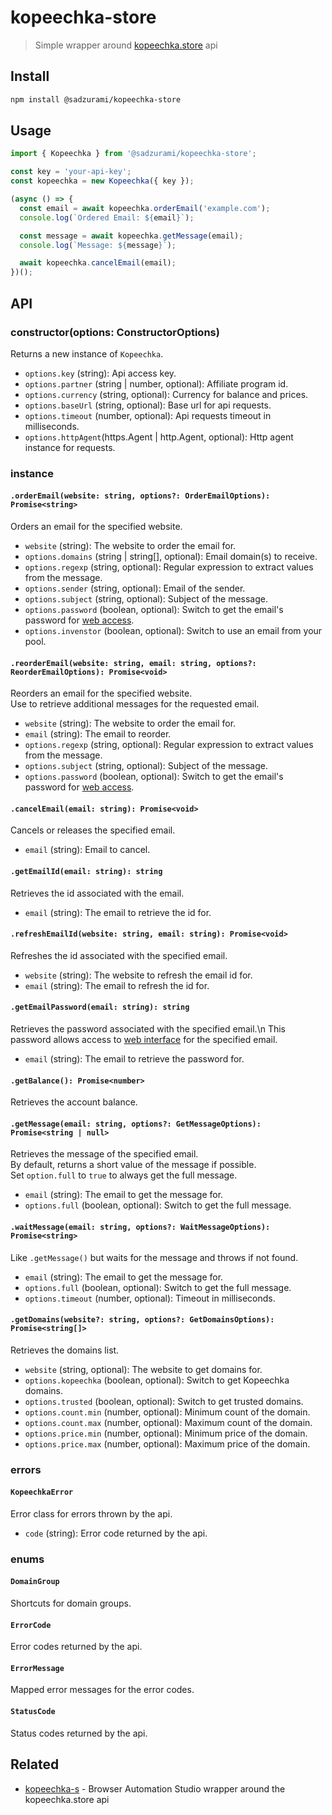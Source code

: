 # kopeechka-store

> Simple wrapper around [kopeechka.store](https://kopeechka.store/) api

## Install

```sh
npm install @sadzurami/kopeechka-store
```

## Usage

```js
import { Kopeechka } from '@sadzurami/kopeechka-store';

const key = 'your-api-key';
const kopeechka = new Kopeechka({ key });

(async () => {
  const email = await kopeechka.orderEmail('example.com');
  console.log(`Ordered Email: ${email}`);

  const message = await kopeechka.getMessage(email);
  console.log(`Message: ${message}`);

  await kopeechka.cancelEmail(email);
})();
```

## API

### constructor(options: ConstructorOptions)

Returns a new instance of `Kopeechka`.

- `options.key` (string): Api access key.
- `options.partner` (string | number, optional): Affiliate program id.
- `options.currency` (string, optional): Currency for balance and prices.
- `options.baseUrl` (string, optional): Base url for api requests.
- `options.timeout` (number, optional): Api requests timeout in milliseconds.
- `options.httpAgent`(https.Agent | http.Agent, optional): Http agent instance for requests.

### instance

#### `.orderEmail(website: string, options?: OrderEmailOptions): Promise<string>`

Orders an email for the specified website.

- `website` (string): The website to order the email for.
- `options.domains` (string | string[], optional): Email domain(s) to receive.
- `options.regexp` (string, optional): Regular expression to extract values from the message.
- `options.sender` (string, optional): Email of the sender.
- `options.subject` (string, optional): Subject of the message.
- `options.password` (boolean, optional): Switch to get the email's password for [web access](https://webmail.kopeechka.store/).
- `options.invenstor` (boolean, optional): Switch to use an email from your pool.

#### `.reorderEmail(website: string, email: string, options?: ReorderEmailOptions): Promise<void>`

Reorders an email for the specified website.\
Use to retrieve additional messages for the requested email.

- `website` (string): The website to order the email for.
- `email` (string): The email to reorder.
- `options.regexp` (string, optional): Regular expression to extract values from the message.
- `options.subject` (string, optional): Subject of the message.
- `options.password` (boolean, optional): Switch to get the email's password for [web access](https://webmail.kopeechka.store/).

#### `.cancelEmail(email: string): Promise<void>`

Cancels or releases the specified email.

- `email` (string): Email to cancel.

#### `.getEmailId(email: string): string`

Retrieves the id associated with the email.

- `email` (string): The email to retrieve the id for.

#### `.refreshEmailId(website: string, email: string): Promise<void>`

Refreshes the id associated with the specified email.

- `website` (string): The website to refresh the email id for.
- `email` (string): The email to refresh the id for.

#### `.getEmailPassword(email: string): string`

Retrieves the password associated with the specified email.\n
This password allows access to [web interface](https://webmail.kopeechka.store/) for the specified email.

- `email` (string): The email to retrieve the password for.

#### `.getBalance(): Promise<number>`

Retrieves the account balance.

#### `.getMessage(email: string, options?: GetMessageOptions): Promise<string | null>`

Retrieves the message of the specified email.\
By default, returns a short value of the message if possible.\
Set `option.full` to `true` to always get the full message.

- `email` (string): The email to get the message for.
- `options.full` (boolean, optional): Switch to get the full message.

#### `.waitMessage(email: string, options?: WaitMessageOptions): Promise<string>`

Like `.getMessage()` but waits for the message and throws if not found.

- `email` (string): The email to get the message for.
- `options.full` (boolean, optional): Switch to get the full message.
- `options.timeout` (number, optional): Timeout in milliseconds.

#### `.getDomains(website?: string, options?: GetDomainsOptions): Promise<string[]>`

Retrieves the domains list.

- `website` (string, optional): The website to get domains for.
- `options.kopeechka` (boolean, optional): Switch to get Kopeechka domains.
- `options.trusted` (boolean, optional): Switch to get trusted domains.
- `options.count.min` (number, optional): Minimum count of the domain.
- `options.count.max` (number, optional): Maximum count of the domain.
- `options.price.min` (number, optional): Minimum price of the domain.
- `options.price.max` (number, optional): Maximum price of the domain.

### errors

#### `KopeechkaError`

Error class for errors thrown by the api.

- `code` (string): Error code returned by the api.

### enums

#### `DomainGroup`

Shortcuts for domain groups.

#### `ErrorCode`

Error codes returned by the api.

#### `ErrorMessage`

Mapped error messages for the error codes.

#### `StatusCode`

Status codes returned by the api.

## Related

- [kopeechka-s](https://github.com/Sadzurami/kopeechka-s) - Browser Automation Studio wrapper around the kopeechka.store api
